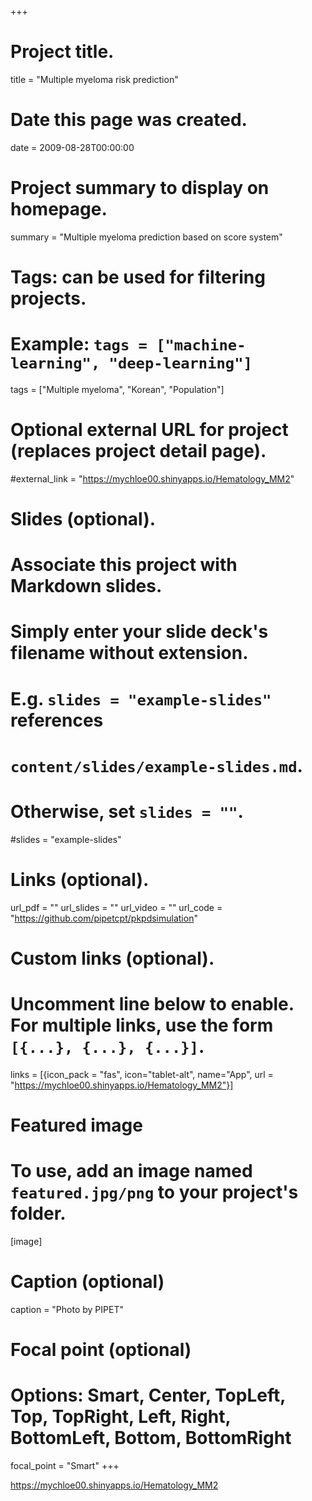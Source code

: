 +++
# Project title.
title = "Multiple myeloma risk prediction"

# Date this page was created.
date = 2009-08-28T00:00:00

# Project summary to display on homepage.
summary = "Multiple myeloma prediction based on score system"

# Tags: can be used for filtering projects.
# Example: `tags = ["machine-learning", "deep-learning"]`
tags = ["Multiple myeloma", "Korean", "Population"]

# Optional external URL for project (replaces project detail page).
#external_link = "https://mychloe00.shinyapps.io/Hematology_MM2"

# Slides (optional).
#   Associate this project with Markdown slides.
#   Simply enter your slide deck's filename without extension.
#   E.g. `slides = "example-slides"` references 
#   `content/slides/example-slides.md`.
#   Otherwise, set `slides = ""`.
#slides = "example-slides"

# Links (optional).
url_pdf = ""
url_slides = ""
url_video = ""
url_code = "https://github.com/pipetcpt/pkpdsimulation"

# Custom links (optional).
#   Uncomment line below to enable. For multiple links, use the form `[{...}, {...}, {...}]`.
links = [{icon_pack = "fas", icon="tablet-alt", name="App", url = "https://mychloe00.shinyapps.io/Hematology_MM2"}]

# Featured image
# To use, add an image named `featured.jpg/png` to your project's folder. 
[image]
  # Caption (optional)
  caption = "Photo by PIPET"
  
  # Focal point (optional)
  # Options: Smart, Center, TopLeft, Top, TopRight, Left, Right, BottomLeft, Bottom, BottomRight
  focal_point = "Smart"
+++

<https://mychloe00.shinyapps.io/Hematology_MM2>

